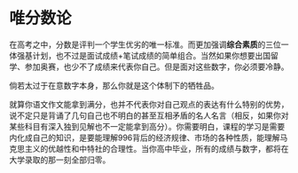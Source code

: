 # 唯分数论

在高考之中，分数是评判一个学生优劣的唯一标准。而更加强调**综合素质**的三位一体强基计划，也不过是面试成绩+笔试成绩的简单组合。当然如果你想要出国留学、参加奥赛，也少不了成绩来代表你自己。但是面对这些数字，你必须要冷静。

倘若太过于在意数字本身，那么你就是这个体制下的牺牲品。

就算你语文作文能拿到满分，也并不代表你对自己观点的表达有什么特别的优势，说不定只是背诵了几句自己也不明白的甚至互相矛盾的名人名言（相反，如果你对某些科目有深入独到见解也不一定能拿到高分）。你需要明白，课程的学习是需要内化成自己的知识，是要能理解996背后的经济规律、市场的各种性质，能理解马克思主义的优越性和中特社的合理性。当你高中毕业，所有的成绩与数字，都将在大学录取的那一刻全部归零。
